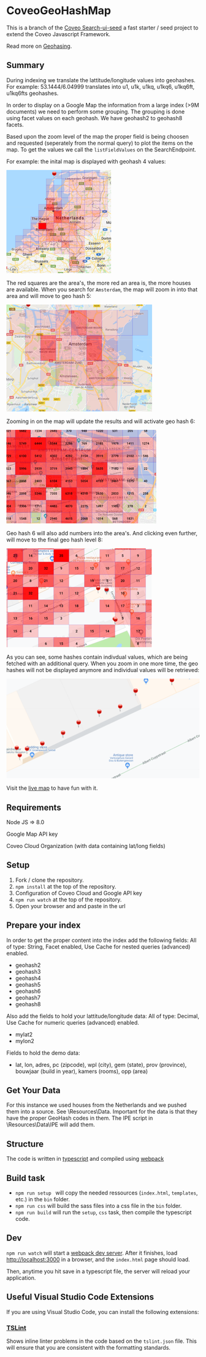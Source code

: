 # CoveoGeoHashMap 
This is a branch of the [Coveo Search-ui-seed](https://github.com/coveo/search-ui-seed) a fast starter / seed project to extend the Coveo Javascript Framework.

Read more on [Geohasing](https://en.wikipedia.org/wiki/Geohash).

## Summary
During indexing we translate the lattitude/longitude values into geohashes.
For example: 53.1444/6.04999 translates into u1, u1k, u1kq, u1kq6, u1kq6ft, u1kq6fts geohashes.

In order to display on a Google Map the information from a large index (>9M documents) we need to perform some grouping. The grouping is done using facet values on each geohash. We have geohash2 to geohash8 facets.

Based upon the zoom level of the map the proper field is being choosen and requested (seperately from the normal query) to plot the items on the map. To get the values we call the `listFieldValues` on the SearchEndpoint.

For example: the inital map is displayed with geohash 4 values:

![Screenshot](ressources/Images/Geohash4.png)

The red squares are the area's, the more red an area is, the more houses are available.
When you search for `Amsterdam`, the map will zoom in into that area and will move to geo hash 5:

![Screenshot](ressources/Images/Geohash5.png)

Zooming in on the map will update the results and will activate geo hash 6:

![Screenshot](ressources/Images/Geohash6.png)

Geo hash 6 will also add numbers into the area's.
And clicking even further, will move to the final geo hash level 8:

![Screenshot](ressources/Images/Geohash8.png)

As you can see, some hashes contain indivdual values, which are being fetched with an additional query.
When you zoom in one more time, the geo hashes will not be displayed anymore and individual values will be retrieved:

![Screenshot](ressources/Images/NoMoreHash.png)



Visit the [live map](https://elastic.coveodemo.com/geohash/index.html) to have fun with it. 

## Requirements
Node JS => 8.0

Google Map API key

Coveo Cloud Organization (with data containing lat/long fields)

## Setup

1. Fork / clone the repository.
2. `npm install` at the top of the repository.
3. Configuration of Coveo Cloud and Google API key
4. `npm run watch` at the top of the repository.
5. Open your browser and and paste in the url  

## Prepare your index
In order to get the proper content into the index add the following fields:
All of type: String, Facet enabled, Use Cache for nested queries (advanced) enabled.
- geohash2
- geohash3
- geohash4
- geohash5
- geohash6
- geohash7
- geohash8

Also add the fields to hold your lattitude/longitude data:
All of type: Decimal, Use Cache for numeric queries (advanced) enabled.
- mylat2
- mylon2

Fields to hold the demo data:
- lat, lon, adres, pc (zipcode), wpl (city), gem (state), prov (province), bouwjaar (build in year), kamers (rooms), opp (area)

## Get Your Data
For this instance we used houses from the Netherlands and we pushed them into a source. See \Resources\Data.
Important for the data is that they have the proper GeoHash codes in them. The IPE script in \Resources\Data\IPE will add them.

## Structure

The code is written in [typescript](http://www.typescriptlang.org/) and compiled using [webpack](https://webpack.github.io/)

## Build task

* `npm run setup ` will copy the needed ressources (`index.html`, `templates`, etc.) in the `bin` folder.
* `npm run css` will build the sass files into a css file in the `bin` folder.
* `npm run build` will run the `setup`, `css` task, then compile the typescript code.

## Dev

`npm run watch` will start a [webpack dev server](https://webpack.js.org/concepts/). After it finishes, load [http://localhost:3000](http://localhost:3000) in a browser, and the `index.html` page should load.

Then, anytime you hit save in a typescript file, the server will reload your application.

## Useful Visual Studio Code Extensions

If you are using Visual Studio Code, you can install the following extensions:

### [TSLint](https://marketplace.visualstudio.com/items?itemName=eg2.tslint)

Shows inline linter problems in the code based on the `tslint.json` file. This will ensure that you are consistent with the formatting standards. 


